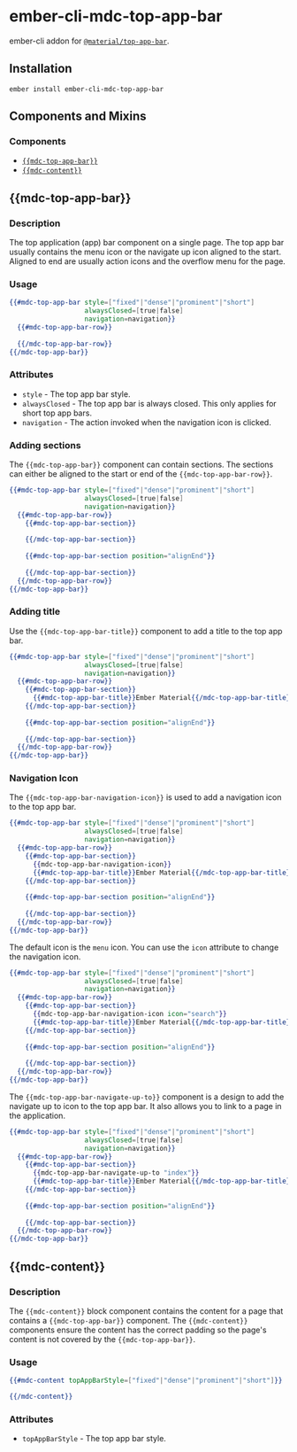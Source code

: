ember-cli-mdc-top-app-bar
==========================

ember-cli addon for [`@material/top-app-bar`](https://github.com/material-components/material-components-web/tree/master/packages/mdc-top-app-bar).

Installation
------------

    ember install ember-cli-mdc-top-app-bar

Components and Mixins
-----------------------

### Components

* [`{{mdc-top-app-bar}}`](#mdc-top-app-bar)
* [`{{mdc-content}}`](#mdc-content)


{{mdc-top-app-bar}}
---------------------

### Description

The top application (app) bar component on a single page. The top app bar usually contains
the menu icon or the navigate up icon aligned to the start. Aligned to end are usually action
icons and the overflow menu for the page.

### Usage

```handlebars
{{#mdc-top-app-bar style=["fixed"|"dense"|"prominent"|"short"]
                   alwaysClosed=[true|false]
                   navigation=navigation}}
  {{#mdc-top-app-bar-row}}
  
  {{/mdc-top-app-bar-row}}
{{/mdc-top-app-bar}}
```

### Attributes

* `style` - The top app bar style.
* `alwaysClosed` - The top app bar is always closed. This only applies for short top app bars.
* `navigation` - The action invoked when the navigation icon is clicked.

### Adding sections

The `{{mdc-top-app-bar}}` component can contain sections. The sections can either be aligned
to the start or end of the `{{mdc-top-app-bar-row}}`.

```handlebars
{{#mdc-top-app-bar style=["fixed"|"dense"|"prominent"|"short"]
                   alwaysClosed=[true|false]
                   navigation=navigation}}
  {{#mdc-top-app-bar-row}}
    {{#mdc-top-app-bar-section}}
    
    {{/mdc-top-app-bar-section}}
  
    {{#mdc-top-app-bar-section position="alignEnd"}}
    
    {{/mdc-top-app-bar-section}}
  {{/mdc-top-app-bar-row}}
{{/mdc-top-app-bar}}
```

### Adding title

Use the `{{mdc-top-app-bar-title}}` component to add a title to the top app bar.

```handlebars
{{#mdc-top-app-bar style=["fixed"|"dense"|"prominent"|"short"]
                   alwaysClosed=[true|false]
                   navigation=navigation}}
  {{#mdc-top-app-bar-row}}
    {{#mdc-top-app-bar-section}}
      {{#mdc-top-app-bar-title}}Ember Material{{/mdc-top-app-bar-title}}
    {{/mdc-top-app-bar-section}}
  
    {{#mdc-top-app-bar-section position="alignEnd"}}
    
    {{/mdc-top-app-bar-section}}
  {{/mdc-top-app-bar-row}}
{{/mdc-top-app-bar}}
```

### Navigation Icon

The `{{mdc-top-app-bar-navigation-icon}}` is used to add a navigation icon to 
the top app bar.

```handlebars
{{#mdc-top-app-bar style=["fixed"|"dense"|"prominent"|"short"]
                   alwaysClosed=[true|false]
                   navigation=navigation}}
  {{#mdc-top-app-bar-row}}
    {{#mdc-top-app-bar-section}}
      {{mdc-top-app-bar-navigation-icon}}
      {{#mdc-top-app-bar-title}}Ember Material{{/mdc-top-app-bar-title}}
    {{/mdc-top-app-bar-section}}
  
    {{#mdc-top-app-bar-section position="alignEnd"}}
    
    {{/mdc-top-app-bar-section}}
  {{/mdc-top-app-bar-row}}
{{/mdc-top-app-bar}}
```

The default icon is the `menu` icon. You can use the `icon` attribute to change
the navigation icon.

```handlebars
{{#mdc-top-app-bar style=["fixed"|"dense"|"prominent"|"short"]
                   alwaysClosed=[true|false]
                   navigation=navigation}}
  {{#mdc-top-app-bar-row}}
    {{#mdc-top-app-bar-section}}
      {{mdc-top-app-bar-navigation-icon icon="search"}}
      {{#mdc-top-app-bar-title}}Ember Material{{/mdc-top-app-bar-title}}
    {{/mdc-top-app-bar-section}}
  
    {{#mdc-top-app-bar-section position="alignEnd"}}
    
    {{/mdc-top-app-bar-section}}
  {{/mdc-top-app-bar-row}}
{{/mdc-top-app-bar}}
```

The `{{mdc-top-app-bar-navigate-up-to}}` component is a design to add the navigate
up to icon to the top app bar. It also allows you to link to a page in the application.

```handlebars
{{#mdc-top-app-bar style=["fixed"|"dense"|"prominent"|"short"]
                   alwaysClosed=[true|false]
                   navigation=navigation}}
  {{#mdc-top-app-bar-row}}
    {{#mdc-top-app-bar-section}}
      {{mdc-top-app-bar-navigate-up-to "index"}}
      {{#mdc-top-app-bar-title}}Ember Material{{/mdc-top-app-bar-title}}
    {{/mdc-top-app-bar-section}}
  
    {{#mdc-top-app-bar-section position="alignEnd"}}
    
    {{/mdc-top-app-bar-section}}
  {{/mdc-top-app-bar-row}}
{{/mdc-top-app-bar}}
```

{{mdc-content}}
---------------------

### Description

The `{{mdc-content}}` block component contains the content for a page that contains a
`{{mdc-top-app-bar}}` component. The `{{mdc-content}}` components ensure the content
has the correct padding so the page's content is not covered by the `{{mdc-top-app-bar}}`.

### Usage

```handlebars
{{#mdc-content topAppBarStyle=["fixed"|"dense"|"prominent"|"short"]}}

{{/mdc-content}}
```

### Attributes

* `topAppBarStyle` - The top app bar style.
